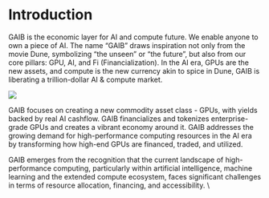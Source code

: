 # Introduction

GAIB is the economic layer for AI and compute future. We enable anyone to own a piece of AI. The name “GAIB” draws inspiration not only from the movie Dune, symbolizing “the unseen” or “the future”, but also from our core pillars: GPU, AI, and Fi (Financialization). In the AI era, GPUs are the new assets, and compute is the new currency akin to spice in Dune, GAIB is liberating a trillion-dollar AI & compute market.



![](https://lh7-rt.googleusercontent.com/docsz/AD\_4nXf0ZLwlizI8Rl\_CzHhNB9B7KWs2VkHymzjTJaDlhj5NGtex89V4xifwinVG5e5EW14h0FUdbAiRdU1XQUZhjKADHY13UL4EO\_ptFucIi7a4CUXMDYfiPoWyTgNnJXzf-0RuolSmBaB2vQ2NkzEzHFFsad3gzeuacn77r22-?key=JHeMwP\_Zf8Pjq-2HdG\_8Xw)



GAIB focuses on creating a new commodity asset class - GPUs, with yields backed by real AI cashflow. GAIB financializes and tokenizes enterprise-grade GPUs and creates a vibrant economy around it. GAIB addresses the growing demand for high-performance computing resources in the AI era by transforming how high-end GPUs are financed, traded, and utilized.

GAIB emerges from the recognition that the current landscape of high-performance computing, particularly within artificial intelligence, machine learning and the extended compute ecosystem, faces significant challenges in terms of resource allocation, financing, and accessibility. \
